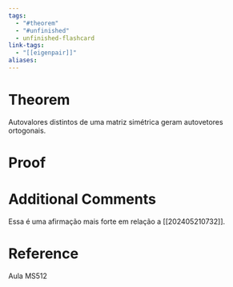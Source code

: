 ```yaml
---
tags:
  - "#theorem"
  - "#unfinished"
  - unfinished-flashcard
link-tags:
  - "[[eigenpair]]"
aliases:
---
```

# Theorem
Autovalores distintos de uma matriz simétrica geram autovetores ortogonais.

# Proof


# Additional Comments
Essa é uma afirmação mais forte em relação a [[202405210732]].

# Reference 
Aula MS512





